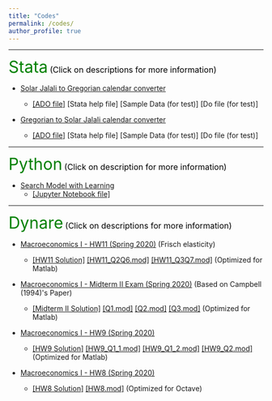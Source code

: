 ```yaml
---
title: "Codes"
permalink: /codes/
author_profile: true
---
```


---
<font size="6" color="green">Stata</font>
<font size="3" color="black">(Click on descriptions for more information)</font>


- [Solar Jalali to Gregorian calendar converter](https://peymanshahidi.github.io/codes/jal2greg)
  - [[ADO file]](https://www.dropbox.com/s/ct3wpxx4357qrk4/jal2greg.ado?dl=0)
    [Stata help file]
    [Sample Data (for test)]
    [Do file (for test)]

- [Gregorian to Solar Jalali calendar converter](https://peymanshahidi.github.io/codes/greg2jal)
  - [[ADO file]](https://www.dropbox.com/s/1bjixzxoi3lo5ns/greg2jal.ado?dl=0)
    [Stata help file]
    [Sample Data (for test)]
    [Do file (for test)]

---
<font size="6" color="green">Python</font>
<font size="3" color="black">(Click on description for more information)</font>

- [Search Model with Learning](https://peymanshahidi.github.io/codes/searchwithlearning)
  - [[Jupyter Notebook file]](https://www.dropbox.com/s/lkkalblyygw2uus/Search_With_Learning.html?dl=0)

---
<font size="6" color="green">Dynare</font>
<font size="3" color="black">(Click on descriptions for more information)</font>

- [Macroeconomics I - HW11 (Spring 2020)](https://peymanshahidi.github.io/codes/dynare/macro_i_hw11) (Frisch elasticity)
  - [[HW11 Solution]](https://www.dropbox.com/s/i7k0zktywr1kmqf/pset11-solutions.pdf?dl=0)
    [[HW11_Q2Q6.mod]](https://www.dropbox.com/s/zkqm80bntmcrtx6/Q2Q6PS11.mod?dl=0)
    [[HW11_Q3Q7.mod]](https://www.dropbox.com/s/1hug1mxmaxct8a7/Q3Q7PS11.mod?dl=0)
    (Optimized for Matlab)
    
- [Macroeconomics I - Midterm II Exam (Spring 2020)](https://peymanshahidi.github.io/codes/dynare/macro_i_midterm2) (Based on Campbell (1994)'s Paper)
  - [[Midterm II Solution]](https://www.dropbox.com/s/ynfc43gmueg188z/Macro%20I%20-%20Midterm%20II%20-%20Dynare%20Solution.pdf?dl=0)
    [[Q1.mod]](https://www.dropbox.com/s/h77lf0y7r8377a7/Q1Mid2.mod?dl=0)
    [[Q2.mod]](https://www.dropbox.com/s/0o1ljfmhc43bubx/Q2Mid2.mod?dl=0)
    [[Q3.mod]](https://www.dropbox.com/s/nw9moc4yy2we2ys/Q3Mid2.mod?dl=0)
    (Optimized for Matlab)

- [Macroeconomics I - HW9 (Spring 2020)](https://peymanshahidi.github.io/codes/dynare/macro_i_hw9)
  - [[HW9 Solution]](https://www.dropbox.com/s/zajyamvau4wrps2/pset9-solutions.pdf?dl=0)
    [[HW9_Q1_1.mod]](https://www.dropbox.com/s/q1m2ccyu4lagtfk/Q1_1.mod?dl=0)
    [[HW9_Q1_2.mod]](https://www.dropbox.com/s/rpi0rdiaqhd61i6/Q1_2.mod?dl=0)
    [[HW9_Q2.mod]](https://www.dropbox.com/s/wdkcjvoy3d810gy/Q2.mod?dl=0)
    (Optimized for Matlab)

- [Macroeconomics I - HW8 (Spring 2020)](https://peymanshahidi.github.io/codes/dynare/macro_i_hw8)
  - [[HW8 Solution]](https://www.dropbox.com/s/4qulf1ihx90qv4a/pset8-solution.pdf?dl=0)
    [[HW8.mod]](https://www.dropbox.com/s/46e3vsyl9w08sxz/PS8.mod?dl=0)
    (Optimized for Octave)
